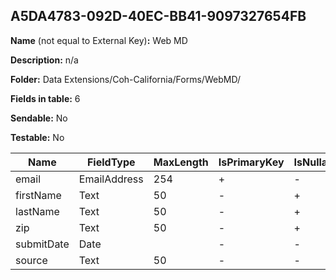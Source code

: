 ## A5DA4783-092D-40EC-BB41-9097327654FB

**Name** (not equal to External Key)**:** Web MD

**Description:** n/a

**Folder:** Data Extensions/Coh-California/Forms/WebMD/

**Fields in table:** 6

**Sendable:** No

**Testable:** No

| Name | FieldType | MaxLength | IsPrimaryKey | IsNullable | DefaultValue |
| --- | --- | --- | --- | --- | --- |
| email | EmailAddress | 254 | + | - |  |
| firstName | Text | 50 | - | + |  |
| lastName | Text | 50 | - | + |  |
| zip | Text | 50 | - | + |  |
| submitDate | Date |  | - | - | GetDate() |
| source | Text | 50 | - | - |  |
